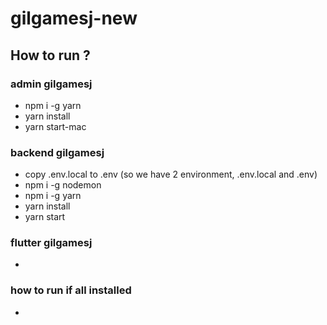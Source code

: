 # gilgamesj-new

## How to run ?

### admin gilgamesj

- npm i -g yarn
- yarn install
- yarn start-mac

### backend gilgamesj

- copy .env.local to .env (so we have 2 environment, .env.local and .env)
- npm i -g nodemon
- npm i -g yarn
- yarn install
- yarn start

### flutter gilgamesj

-



### how to run if all installed
- 